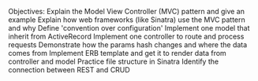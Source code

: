Objectives:
Explain the Model View Controller (MVC) pattern and give an example
Explain how web frameworks (like Sinatra) use the MVC pattern and why
Define 'convention over configuration'
Implement one model that inherit from ActiveRecord
Implement one controller to route and process requests
Demonstrate how the params hash changes and where the data comes from
Implement ERB template and get it to render data from controller and model
Practice file structure in Sinatra
Identify the connection between REST and CRUD